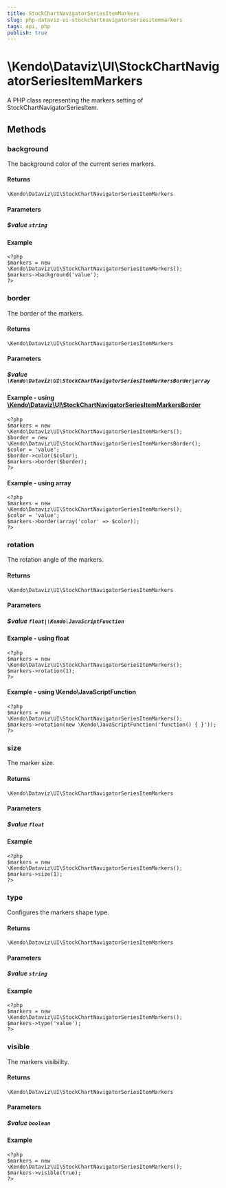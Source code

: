```yaml
---
title: StockChartNavigatorSeriesItemMarkers
slug: php-dataviz-ui-stockchartnavigatorseriesitemmarkers
tags: api, php
publish: true
---
```


# \Kendo\Dataviz\UI\StockChartNavigatorSeriesItemMarkers

A PHP class representing the markers setting of StockChartNavigatorSeriesItem.


## Methods

### background
The background color of the current series markers.

#### Returns
`\Kendo\Dataviz\UI\StockChartNavigatorSeriesItemMarkers`

#### Parameters

##### $value `string`



#### Example 
    <?php
    $markers = new \Kendo\Dataviz\UI\StockChartNavigatorSeriesItemMarkers();
    $markers->background('value');
    ?>

### border

The border of the markers.

#### Returns
`\Kendo\Dataviz\UI\StockChartNavigatorSeriesItemMarkers`

#### Parameters

##### $value `\Kendo\Dataviz\UI\StockChartNavigatorSeriesItemMarkersBorder|array`


#### Example - using [\Kendo\Dataviz\UI\StockChartNavigatorSeriesItemMarkersBorder](/api/wrappers/php/Kendo/Dataviz/UI/StockChartNavigatorSeriesItemMarkersBorder)
    <?php
    $markers = new \Kendo\Dataviz\UI\StockChartNavigatorSeriesItemMarkers();
    $border = new \Kendo\Dataviz\UI\StockChartNavigatorSeriesItemMarkersBorder();
    $color = 'value';
    $border->color($color);
    $markers->border($border);
    ?>

#### Example - using array

    <?php
    $markers = new \Kendo\Dataviz\UI\StockChartNavigatorSeriesItemMarkers();
    $color = 'value';
    $markers->border(array('color' => $color));
    ?>

### rotation
The rotation angle of the markers.

#### Returns
`\Kendo\Dataviz\UI\StockChartNavigatorSeriesItemMarkers`

#### Parameters

##### $value `float|\Kendo\JavaScriptFunction`



#### Example  - using float
    <?php
    $markers = new \Kendo\Dataviz\UI\StockChartNavigatorSeriesItemMarkers();
    $markers->rotation(1);
    ?>

#### Example  - using \Kendo\JavaScriptFunction
    <?php
    $markers = new \Kendo\Dataviz\UI\StockChartNavigatorSeriesItemMarkers();
    $markers->rotation(new \Kendo\JavaScriptFunction('function() { }'));
    ?>

### size
The marker size.

#### Returns
`\Kendo\Dataviz\UI\StockChartNavigatorSeriesItemMarkers`

#### Parameters

##### $value `float`



#### Example 
    <?php
    $markers = new \Kendo\Dataviz\UI\StockChartNavigatorSeriesItemMarkers();
    $markers->size(1);
    ?>

### type
Configures the markers shape type.

#### Returns
`\Kendo\Dataviz\UI\StockChartNavigatorSeriesItemMarkers`

#### Parameters

##### $value `string`



#### Example 
    <?php
    $markers = new \Kendo\Dataviz\UI\StockChartNavigatorSeriesItemMarkers();
    $markers->type('value');
    ?>

### visible
The markers visibility.

#### Returns
`\Kendo\Dataviz\UI\StockChartNavigatorSeriesItemMarkers`

#### Parameters

##### $value `boolean`



#### Example 
    <?php
    $markers = new \Kendo\Dataviz\UI\StockChartNavigatorSeriesItemMarkers();
    $markers->visible(true);
    ?>

 
